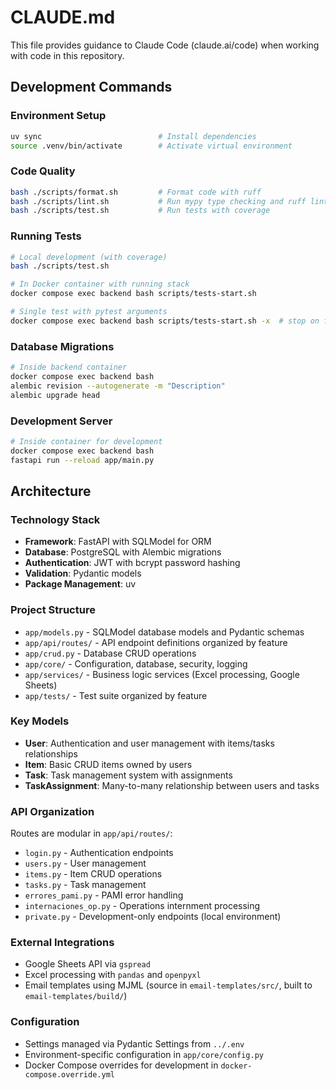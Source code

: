 # CLAUDE.md

This file provides guidance to Claude Code (claude.ai/code) when working with code in this repository.

## Development Commands

### Environment Setup
```bash
uv sync                          # Install dependencies
source .venv/bin/activate        # Activate virtual environment
```

### Code Quality
```bash
bash ./scripts/format.sh         # Format code with ruff
bash ./scripts/lint.sh           # Run mypy type checking and ruff linting
bash ./scripts/test.sh           # Run tests with coverage
```

### Running Tests
```bash
# Local development (with coverage)
bash ./scripts/test.sh

# In Docker container with running stack
docker compose exec backend bash scripts/tests-start.sh

# Single test with pytest arguments
docker compose exec backend bash scripts/tests-start.sh -x  # stop on first error
```

### Database Migrations
```bash
# Inside backend container
docker compose exec backend bash
alembic revision --autogenerate -m "Description"
alembic upgrade head
```

### Development Server
```bash
# Inside container for development
docker compose exec backend bash
fastapi run --reload app/main.py
```

## Architecture

### Technology Stack
- **Framework**: FastAPI with SQLModel for ORM
- **Database**: PostgreSQL with Alembic migrations
- **Authentication**: JWT with bcrypt password hashing
- **Validation**: Pydantic models
- **Package Management**: uv

### Project Structure
- `app/models.py` - SQLModel database models and Pydantic schemas
- `app/api/routes/` - API endpoint definitions organized by feature
- `app/crud.py` - Database CRUD operations
- `app/core/` - Configuration, database, security, logging
- `app/services/` - Business logic services (Excel processing, Google Sheets)
- `app/tests/` - Test suite organized by feature

### Key Models
- **User**: Authentication and user management with items/tasks relationships
- **Item**: Basic CRUD items owned by users
- **Task**: Task management system with assignments
- **TaskAssignment**: Many-to-many relationship between users and tasks

### API Organization
Routes are modular in `app/api/routes/`:
- `login.py` - Authentication endpoints
- `users.py` - User management
- `items.py` - Item CRUD operations
- `tasks.py` - Task management
- `errores_pami.py` - PAMI error handling
- `internaciones_op.py` - Operations internment processing
- `private.py` - Development-only endpoints (local environment)

### External Integrations
- Google Sheets API via `gspread`
- Excel processing with `pandas` and `openpyxl`
- Email templates using MJML (source in `email-templates/src/`, built to `email-templates/build/`)

### Configuration
- Settings managed via Pydantic Settings from `../.env`
- Environment-specific configuration in `app/core/config.py`
- Docker Compose overrides for development in `docker-compose.override.yml`